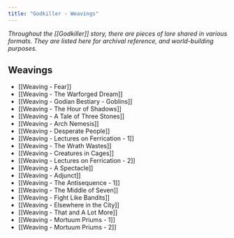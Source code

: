 ```yaml
---
title: "Godkiller - Weavings"
---
```

*Throughout the [[Godkiller]] story, there are pieces of lore shared in various formats. They are listed here for archival reference, and world-building purposes.*

## Weavings
- [[Weaving - Fear]]
- [[Weaving - The Warforged Dream]]
- [[Weaving - Godian Bestiary - Goblins]]
- [[Weaving - The Hour of Shadows]]
- [[Weaving - A Tale of Three Stones]] 
- [[Weaving - Arch Nemesis]]
- [[Weaving - Desperate People]]
- [[Weaving - Lectures on Ferrication - 1]]
- [[Weaving - The Wrath Wastes]]
- [[Weaving - Creatures in Cages]]
- [[Weaving - Lectures on Ferrication - 2]]
- [[Weaving - A Spectacle]]
- [[Weaving - Adjunct]]
- [[Weaving - The Antisequence - 1]]
- [[Weaving - The Middle of Seven]]
- [[Weaving - Fight Like Bandits]]
- [[Weaving - Elsewhere in the City]]
- [[Weaving - That and A Lot More]]
- [[Weaving - Mortuum Priums - 1]]
- [[Weaving - Mortuum Priums - 2]]